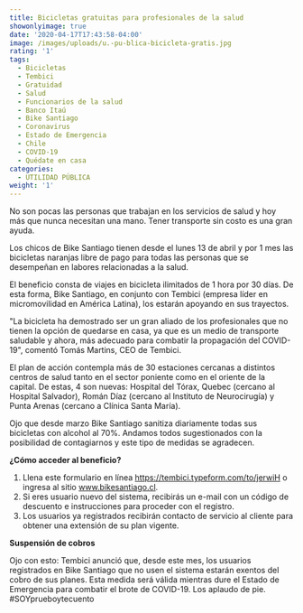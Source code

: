```yaml
---
title: Bicicletas gratuitas para profesionales de la salud
showonlyimage: true
date: '2020-04-17T17:43:58-04:00'
image: /images/uploads/u.-pu-blica-bicicleta-gratis.jpg
rating: '1'
tags:
  - Bicicletas
  - Tembici
  - Gratuidad
  - Salud
  - Funcionarios de la salud
  - Banco Itaú
  - Bike Santiago
  - Coronavirus
  - Estado de Emergencia
  - Chile
  - COVID-19
  - Quédate en casa
categories:
  - UTILIDAD PÚBLICA
weight: '1'
---
```

No son pocas las personas que trabajan en los servicios de salud y hoy más que nunca necesitan una mano. Tener transporte sin costo es una gran ayuda.

<!--more-->

Los chicos de Bike Santiago tienen desde el lunes 13 de abril y por 1 mes las bicicletas naranjas libre de pago para todas las personas que se desempeñan en labores relacionadas a la salud. 

El beneficio consta de viajes en bicicleta ilimitados de 1 hora por 30 días. De esta forma, Bike Santiago, en conjunto con Tembici (empresa líder en micromovilidad en América Latina), los estarán apoyando en sus trayectos.

"La bicicleta ha demostrado ser un gran aliado de los profesionales que no tienen la opción de quedarse en casa, ya que es un medio de transporte saludable y ahora, más adecuado para combatir la propagación del COVID-19", comentó Tomás Martins, CEO de Tembici.

El plan de acción contempla más de 30 estaciones cercanas a distintos centros de salud tanto en el sector poniente como en el oriente de la capital. De estas, 4 son nuevas: Hospital del Tórax, Quebec (cercano al Hospital Salvador), Román Díaz (cercano al Instituto de Neurocirugía) y Punta Arenas (cercano a Clínica Santa María).  

Ojo que desde marzo Bike Santiago sanitiza diariamente todas sus bicicletas con alcohol al 70%. Andamos todos sugestionados con la posibilidad de contagiarnos y este tipo de medidas se agradecen.

**¿Cómo acceder al beneficio?**

1. Llena este formulario en línea https://tembici.typeform.com/to/jerwiH o ingresa al sitio www.bikesantiago.cl.
2. Si eres usuario nuevo del sistema, recibirás un e-mail con un código de descuento e instrucciones para proceder con el registro.
3. Los usuarios ya registrados recibirán contacto de servicio al cliente para obtener una extensión de su plan vigente. 

**Suspensión de cobros** 

Ojo con esto: Tembici anunció que, desde este mes, los usuarios registrados en Bike Santiago que no usen el sistema estarán exentos del cobro de sus planes. Esta medida será válida mientras dure el Estado de Emergencia para combatir el brote de COVID-19. Los aplaudo de pie. #SOYprueboytecuento
